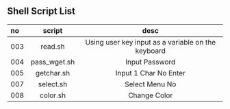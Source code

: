 
## Shell Script List
| no  | script | desc         |
| :------------ | :-----------: | :-------------------:|
| 003 | read.sh         | Using user key input as a variable on the keyboard | 
| 004 | pass_wget.sh    | Input Password            |
| 005 | getchar.sh      | Input 1 Char No Enter     |
| 007 | select.sh       | Select Menu No            |
| 008 | color.sh       | Change Color            |
